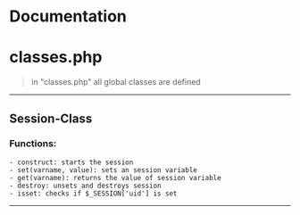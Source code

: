 # Documentation

# classes.php
> in "classes.php" all global classes are defined
---
## Session-Class
### Functions:
    - construct: starts the session
    - set(varname, value): sets an session variable
    - get(varname): returns the value of session variable
    - destroy: unsets and destroys session
    - isset: checks if $_SESSION['uid'] is set
---